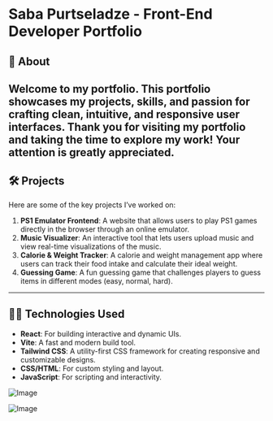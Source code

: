 # Saba Purtseladze - Front-End Developer Portfolio

## 📑 About

Welcome to my portfolio. This portfolio showcases my projects, skills, and passion for crafting clean, intuitive, and responsive user interfaces. 
Thank you for visiting my portfolio and taking the time to explore my work! Your attention is greatly appreciated.
---

## 🛠️ Projects

Here are some of the key projects I’ve worked on:

1. **PS1 Emulator Frontend**: A website that allows users to play PS1 games directly in the browser through an online emulator.
2. **Music Visualizer**: An interactive tool that lets users upload music and view real-time visualizations of the music.
3. **Calorie & Weight Tracker**: A calorie and weight management app where users can track their food intake and calculate their ideal weight.
4. **Guessing Game**: A fun guessing game that challenges players to guess items in different modes (easy, normal, hard).

---


## 🧑‍💻 Technologies Used
- **React**: For building interactive and dynamic UIs.
- **Vite**: A fast and modern build tool.
- **Tailwind CSS**: A utility-first CSS framework for creating responsive and customizable designs.
- **CSS/HTML**: For custom styling and layout.
- **JavaScript**: For scripting and interactivity.

![Image](https://github.com/user-attachments/assets/7e0643c5-bf14-4db7-8923-8aea42a93c6b)

![Image](https://github.com/user-attachments/assets/e9681ee4-093c-42b6-beae-e337b5d0e09e)

